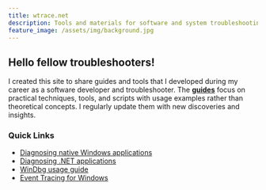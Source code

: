 ```yaml
---
title: wtrace.net
description: Tools and materials for software and system troubleshooting 
feature_image: /assets/img/background.jpg
---
```


## Hello fellow troubleshooters!

I created this site to share guides and tools that I developed during my career as a software developer and troubleshooter. The [**guides**](/guides/) focus on practical techniques, tools, and scripts with usage examples rather than theoretical concepts. I regularly update them with new discoveries and insights.

### Quick Links

- [Diagnosing native Windows applications](diagnosing-native-windows-apps)
- [Diagnosing .NET applications](diagnosing-dotnet-apps)
- [WinDbg usage guide](/guides/windbg)
- [Event Tracing for Windows](/guides/etw)
